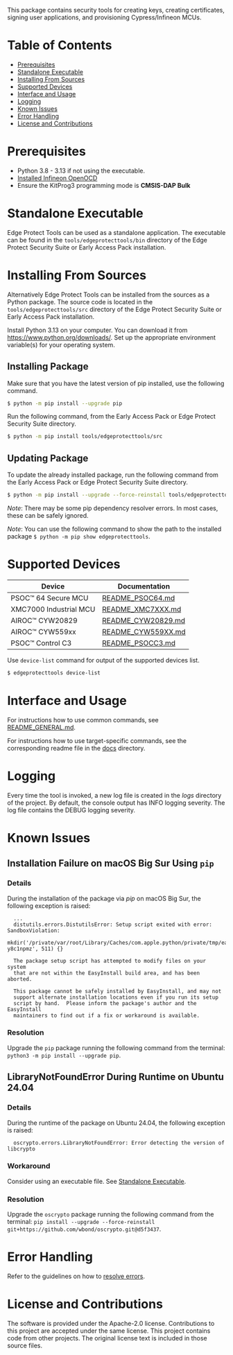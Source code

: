 This package contains security tools for creating keys, creating certificates, signing user applications, and provisioning Cypress/Infineon MCUs.

# Table of Contents
- [Prerequisites](#prerequisites)
- [Standalone Executable](#standalone-executable)
- [Installing From Sources](#installing-from-sources)
- [Supported Devices](#supported-devices)
- [Interface and Usage](#interface-and-usage)
- [Logging](#logging)
- [Known Issues](#known-issues)
- [Error Handling](#error-handling)
- [License and Contributions](#license-and-contributions)

# Prerequisites
* Python 3.8 - 3.13 if not using the executable.
* [Installed Infineon OpenOCD](https://github.com/Infineon/openocd/releases)
* Ensure the KitProg3 programming mode is **CMSIS-DAP Bulk**

# Standalone Executable
Edge Protect Tools can be used as a standalone application. The executable can be found in the `tools/edgeprotecttools/bin` directory of the Edge Protect Security Suite or Early Access Pack installation.

# Installing From Sources
Alternatively Edge Protect Tools can be installed from the sources as a Python package. The source code is located in the `tools/edgeprotecttools/src` directory of the Edge Protect Security Suite or Early Access Pack installation.

Install Python 3.13 on your computer. You can download it from https://www.python.org/downloads/. Set up the appropriate environment variable(s) for your operating system.

## Installing Package
Make sure that you have the latest version of pip installed, use
the following command.
```bash
$ python -m pip install --upgrade pip
```
Run the following command, from the Early Access Pack or Edge Protect Security Suite directory.
```bash
$ python -m pip install tools/edgeprotecttools/src
```

## Updating Package
To update the already installed package, run the following command from the Early Access Pack or Edge Protect Security Suite directory.
```bash
$ python -m pip install --upgrade --force-reinstall tools/edgeprotecttools/src
```

*Note*: There may be some pip dependency resolver errors. In most cases, these can be safely ignored.

*Note*: You can use the following command to show the path to the installed package
`$ python -m pip show edgeprotecttools`.


# Supported Devices
| Device                 | Documentation                                 |
|------------------------|-----------------------------------------------|
| PSOC™ 64 Secure MCU    | [README_PSOC64.md](docs/README_PSOC64.md)     |
| XMC7000 Industrial MCU | [README_XMC7XXX.md](docs/README_XMC7XXX.md)   |
| AIROC™ CYW20829        | [README_CYW20829.md](docs/README_CYW20829.md) |
| AIROC™ CYW559xx        | [README_CYW559XX.md](docs/README_CYW559XX.md) |
| PSOC™ Control C3       | [README_PSOCC3.md](docs/README_PSOCC3.md)     |

Use `device-list` command for output of the supported devices list.
```bash
$ edgeprotecttools device-list
```


# Interface and Usage
For instructions how to use common commands, see [README_GENERAL.md](docs/README_GENERAL.md).

For instructions how to use target-specific commands, see the corresponding readme file in the [docs](docs) directory.


# Logging
Every time the tool is invoked, a new log file is created in the _logs_ directory of the project. By default, the console output has INFO logging severity. The log file contains the DEBUG logging severity.


# Known Issues
## Installation Failure on macOS Big Sur Using `pip`
### Details
During the installation of the package via _pip_ on macOS Big Sur, the following exception is raised:
```
  ...
  distutils.errors.DistutilsError: Setup script exited with error: SandboxViolation:
  mkdir('/private/var/root/Library/Caches/com.apple.python/private/tmp/easy_install-y8c1npmz', 511) {}

  The package setup script has attempted to modify files on your system
  that are not within the EasyInstall build area, and has been aborted.

  This package cannot be safely installed by EasyInstall, and may not
  support alternate installation locations even if you run its setup
  script by hand.  Please inform the package's author and the EasyInstall
  maintainers to find out if a fix or workaround is available.
```
### Resolution 
Upgrade the `pip` package running the following command from the terminal: `python3 -m pip install --upgrade pip`.
## LibraryNotFoundError During Runtime on Ubuntu 24.04
### Details
During the runtime of the package on Ubuntu 24.04, the following exception is raised:
```
  oscrypto.errors.LibraryNotFoundError: Error detecting the version of libcrypto
```
### Workaround
Consider using an executable file. See [Standalone Executable](#standalone-executable).
### Resolution 
Upgrade the `oscrypto` package running the following command from the terminal: `pip install --upgrade --force-reinstall git+https://github.com/wbond/oscrypto.git@d5f3437`.

# Error Handling
Refer to the guidelines on how to [resolve errors](docs/README_ERRORS.md).

# License and Contributions
The software is provided under the Apache-2.0 license. Contributions to this project are accepted under the same license.
This project contains code from other projects. The original license text is included in those source files.
